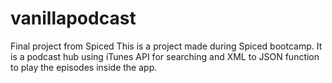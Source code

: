 # vanillapodcast
Final project from Spiced
This is a project made during Spiced bootcamp. It is a podcast hub using iTunes API for searching and XML to JSON function to play the episodes inside the app.
